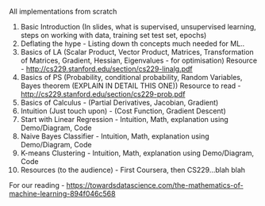 All implementations from scratch

1. Basic Introduction (In slides, what is supervised, unsupervised learning, steps on working with data, training set test set, epochs)
2. Deflating the hype - Listing down th concepts much needed for ML..
3. Basics of LA (Scalar Product, Vector Product, Matrices, Transformation of Matrices, Gradient, Hessian, Eigenvalues - for optimisation)
Resource - http://cs229.stanford.edu/section/cs229-linalg.pdf
4. Basics of PS (Probability, conditional probability, Random Variables, Bayes theorem (EXPLAIN IN DETAIL THIS ONE))
Resource to read - http://cs229.stanford.edu/section/cs229-prob.pdf
5. Basics of Calculus - (Partial Derivatives, Jacobian, Gradient)
6. Intuition (Just touch upon) - (Cost Function, Gradient Descent)
7. Start with Linear Regression - Intuition, Math, explanation using Demo/Diagram, Code
8. Naive Bayes Classifier - Intuition, Math, explanation using Demo/Diagram, Code
9. K-means Clustering - Intuition, Math, explanation using Demo/Diagram, Code
10. Resources (to the audience) - First Coursera, then CS229...blah blah


For our reading - https://towardsdatascience.com/the-mathematics-of-machine-learning-894f046c568

